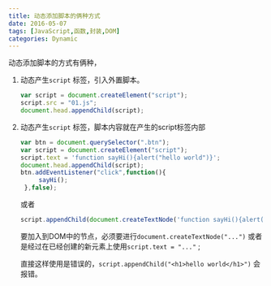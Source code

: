 ```yaml
---
title: 动态添加脚本的俩种方式
date: 2016-05-07
tags: [JavaScript,函数,封装,DOM]
categories: Dynamic
---
```


动态添加脚本的方式有俩种，

1. 动态产生`script` 标签，引入外置脚本。

   ```javascript
   var script = document.createElement("script");
   script.src = "01.js";
   document.head.appendChild(script);
   ```

2. 动态产生`script` 标签，脚本内容就在产生的script标签内部

   ```javascript
   var btn = document.querySelector(".btn");
   var script = document.createElement("script");
   script.text = 'function sayHi(){alert("hello world")}';
   document.head.appendChild(script);
   btn.addEventListener("click",function(){
   		sayHi();
   	},false);
   ```

   或者

   ```javascript
   script.appendChild(document.createTextNode('function sayHi(){alert("hello world")}'));
   ```

   要加入到DOM中的节点，必须要进行`document.createTextNode("...")` 或者是经过在已经创建的新元素上使用`script.text = "..."` ;

   直接这样使用是错误的，`script.appendChild("<h1>hello world</h1>")` 会报错。